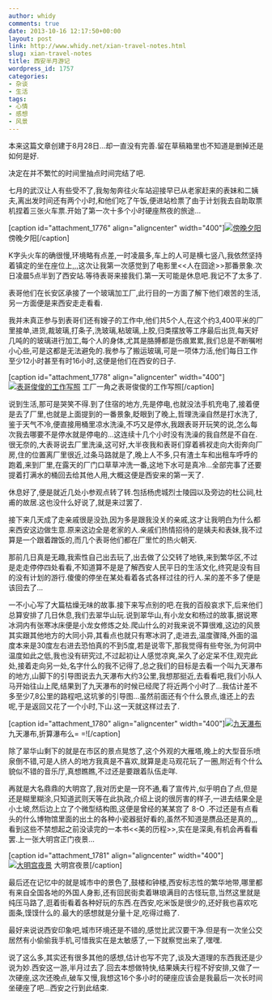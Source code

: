 ```yaml
---
author: whidy
comments: true
date: 2013-10-16 12:17:50+00:00
layout: post
link: http://www.whidy.net/xian-travel-notes.html
slug: xian-travel-notes
title: 西安半月游记
wordpress_id: 1757
categories:
- 杂谈
- 生活
tags:
- 心情
- 感想
- 风景
---
```


本来这篇文章创建于8月28日...却一直没有完善.留在草稿箱里也不知道是删掉还是如何是好.

决定在并不繁忙的时间里抽点时间完结了吧.

七月的武汉让人有些受不了,我匆匆奔往火车站迎接早已从老家赶来的表妹和二姨夫,离出发时间还有两个小时,和他们吃了午饭,便进站检票了由于计划我去自助取票机捏着三张火车票.开始了第一次十多个小时硬座熬夜的旅途...

[caption id="attachment_1776" align="aligncenter" width="400"][![傍晚夕阳](http://www.whidy.net/wp-content/uploads/2013/10/evening-400x533.jpg)](http://www.whidy.net/wp-content/uploads/2013/10/evening.jpg) 傍晚夕阳[/caption]

<!-- more -->

K字头火车的确很慢,环境略有点差,一时凌晨多,车上的人可是横七竖八,我依然坚持着镇定的坐在座位上,,,这次让我第一次感觉到了电影里<<人在囧途>>那番景象.次日凌晨5点半到了西安站.等待表哥来接我们.第一天可能是休息吧.我记不了太多了.

表哥他们在长安区承接了一个玻璃加工厂,此行目的一方面了解下他们艰苦的生活,另一方面便是来西安走走看看.

我并未真正参与到表哥们还有嫂子的工作中,他们共5个人,在这个约3,400平米的厂里接单,进货,裁玻璃,打条子,洗玻璃,粘玻璃,上胶,归类摆放等工序最后出货,每天好几吨的的玻璃进行加工,每个人的身体,尤其是胳膊都是伤痕累累,我们总是不断嘱咐小心些,可是这都是无法避免的.我参与了搬运玻璃,可是一项体力活,他们每日工作至少12小时甚至有时16小时,这便是他们在西安的日子.

[caption id="attachment_1778" align="aligncenter" width="400"][![表哥俊俊的工作写照](http://www.whidy.net/wp-content/uploads/2013/10/junjun-400x602.jpg)](http://www.whidy.net/wp-content/uploads/2013/10/junjun.jpg) 工厂一角之表哥俊俊的工作写照[/caption]

说到生活,那可是哭笑不得.到了住宿的地方,先是停电,也就没法手机充电了,接着便是去了厂里,也就是上面提到的一番景象,眨眼到了晚上,哲理洗澡自然是打水洗了,鉴于天气不冷,便直接用桶里凉水洗澡,不巧又是停水,我跟表哥开玩笑的说,怎么每次我去哪要不是停水就是停电的...这连续十几个小时没有洗澡的我自然是不自在.很无奈的,大表哥说去厂里洗澡,这可好,大半夜我和表哥们穿着裤衩走向大街奔向厂房,住的位置离厂里很近,过条马路就是了,晚上人不多,只有渣土车和出租车呼呼的跑着,来到厂里,在露天的厂门口草草冲洗一番,这地下水可是真冷...全部完事了还要提着打满水的桶回去给其他人用,大概这便是西安来的第一天了.

休息好了,便是就近几处小参观点转了转.包括杨虎城烈士陵园以及旁边的杜公祠,杜甫的故居.这也没什么好说了,就是来过罢了.

接下来几天成了走亲戚很是没劲,因为多是跟我没关的亲戚,这才让我明白为什么都来西安这边做生意.原来这边全是老家的人.亲戚们热情招待的是姨夫和表妹,我不过算是一个跟着蹭饭的,而几个表哥他们都在厂里忙的热火朝天.

那前几日真是无趣,我索性自己出去玩了,出去做了公交转了地铁,来到繁华区,不过是走走停停四处看看,不知道算不是是了解西安人民平日的生活文化,终究是没有目的没有计划的游行.傻傻的停坐在某处看着各式各样过往的行人.呆的差不多了便是该回去了...

一不小心写了大篇枯燥无味的故事.接下来写点别的吧.在我的百般哀求下,后来他们总算安排了几日休息,我们去翠华山玩.说到翠华山,有小龙女和杨过的故事,据说寒冰洞内有张寒冰床便是小龙女修炼之处.爬山什么的对我来说不算很难,这边的风景其实跟其他地方的大同小异,其看点也就只有寒冰洞了,走进去,温度骤降,外面的温度本来是30度左右进去恐怕真的不到5度,若是说零下,那我觉得有些夸张,为何洞中温度如此之低,我也没有研究过,不过起初让人感觉凉爽,呆久了必定呆不住,观完此处,接着走向另一处,名字什么的我不记得了,总之我们的目标是去看一个叫九天瀑布的地方,山脚下的引导图说去九天瀑布大约3公里,我想那挺近,去看看吧,我们小队人马开始往山上爬,结果到了九天瀑布的时候已经爬了将近两个小时了...我估计差不多至少7,8公里的路程吧,这坑爹的引导图...虽然前面还有个什么景点,谁还上的去呢,于是返回又花了一个小时,下山.这一天就这样过去了.

[caption id="attachment_1780" align="aligncenter" width="400"][![九天瀑布](http://www.whidy.net/wp-content/uploads/2013/10/pubu-400x265.jpg)](http://www.whidy.net/wp-content/uploads/2013/10/pubu.jpg) 九天瀑布,折算瀑布么= =![/caption]

除了翠华山剩下的就是在市区的景点晃悠了,这个外观的大雁塔,晚上的大型音乐喷泉倒不错,可是人挤人的地方我真是不喜欢,就算是走马观花玩了一圈,附近有个什么貌似不错的音乐厅,真想瞧瞧,不过还是要跟着队伍走咩.

再就是大名鼎鼎的大明宫了,我对历史是一窍不通,看了宣传片,似乎明白了点,但是还是糊里糊涂,只知道武则天等在此执政,介绍上说的很厉害的样子,一进去结果全是小土坡,然后边上立了个微型结构图,这便是曾经的某某宫了 8-O .不过还是有点看头的什么博物馆里面的出土的各种小瓷器挺好看的,虽然不知道是赝品还是真的,,,看到这些不禁想起之前没读完的一本书<<美的历程>>,实在是深奥,有机会再看看罢.上一张大明宫正门夜景...

[caption id="attachment_1781" align="aligncenter" width="400"][![大明宫夜景](http://www.whidy.net/wp-content/uploads/2013/10/daminggong-400x263.jpg)](http://www.whidy.net/wp-content/uploads/2013/10/daminggong.jpg) 大明宫夜景[/caption]

最后还在记忆中的就是城市中的景色了,鼓楼和钟楼,西安标志性的繁华地带,哪里都有来自全国各地的外国人身影,还有回民街卖着琳琅满目的古怪玩意,当然这里就是纯压马路了,逛着街看着各种好玩的东西.在西安,吃米饭是很少的,还好我也喜欢吃面条,馍馍什么的.最大的感想就是分量十足,吃得过瘾了.

最好来说说西安印象吧,城市环境还是不错的,感觉比武汉要干净.但是有一次坐公交居然有小偷偷我手机,可惜我实在是太敏感了,一下就察觉出来了,嘿嘿.

说了这么多,其实还有很多其他的感想,估计也写不完了,谈及大道理的东西我还是少说为妙.西安这一游,半月过去了.回去本想做特快,结果姨夫行程不好安排,又做了一次硬座,这次还晚点,破车又慢,我想这16个多小时的硬座应该会是我最后一次长时间坐硬座了吧...西安之行到此结束.
